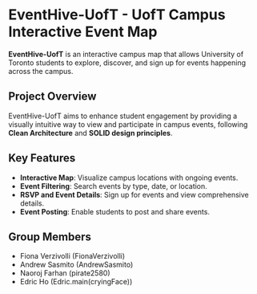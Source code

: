 # EventHive-UofT - UofT Campus Interactive Event Map

**EventHive-UofT** is an interactive campus map that allows University of Toronto students to explore, discover, and sign up for events happening across the campus.

## Project Overview
EventHive-UofT aims to enhance student engagement by providing a visually intuitive way to view and participate in campus events, following **Clean Architecture** and **SOLID design principles**.

## Key Features
- **Interactive Map**: Visualize campus locations with ongoing events.
- **Event Filtering**: Search events by type, date, or location.
- **RSVP and Event Details**: Sign up for events and view comprehensive details.
- **Event Posting**: Enable students to post and share events.

## Group Members
- Fiona Verzivolli (FionaVerzivolli)
- Andrew Sasmito (AndrewSasmito)
- Naoroj Farhan (pirate2580)
- Edric Ho (Edric.main(cryingFace))
